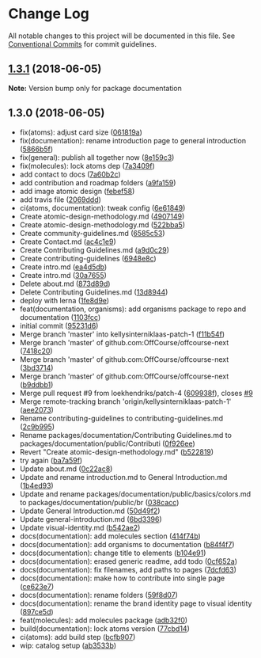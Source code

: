 # Change Log

All notable changes to this project will be documented in this file.
See [Conventional Commits](https://conventionalcommits.org) for commit guidelines.

<a name="1.3.1"></a>
## [1.3.1](https://github.com/OffCourse/offcourse-next/compare/v1.3.0...v1.3.1) (2018-06-05)

**Note:** Version bump only for package documentation





<a name="1.3.0"></a>
## 1.3.0 (2018-06-05)

* fix(atoms): adjust card size ([061819a](https://github.com/OffCourse/offcourse-next/commit/061819a))
* fix(documentation): rename introduction page to general introduction ([5866b5f](https://github.com/OffCourse/offcourse-next/commit/5866b5f))
* fix(general): publish all together now ([8e159c3](https://github.com/OffCourse/offcourse-next/commit/8e159c3))
* fix(molecules): lock atoms dep ([7a3409f](https://github.com/OffCourse/offcourse-next/commit/7a3409f))
* add contact to docs ([7a60b2c](https://github.com/OffCourse/offcourse-next/commit/7a60b2c))
* add contribution and roadmap folders ([a9fa159](https://github.com/OffCourse/offcourse-next/commit/a9fa159))
* add image atomic design ([febef58](https://github.com/OffCourse/offcourse-next/commit/febef58))
* add travis file ([2069ddd](https://github.com/OffCourse/offcourse-next/commit/2069ddd))
* ci(atoms, documentation): tweak config ([6e61849](https://github.com/OffCourse/offcourse-next/commit/6e61849))
* Create atomic-design-methodology.md ([4907149](https://github.com/OffCourse/offcourse-next/commit/4907149))
* Create atomic-design-methodology.md ([522bba5](https://github.com/OffCourse/offcourse-next/commit/522bba5))
* Create community-guidelines.md ([6585c53](https://github.com/OffCourse/offcourse-next/commit/6585c53))
* Create Contact.md ([ac4c1e9](https://github.com/OffCourse/offcourse-next/commit/ac4c1e9))
* Create Contributing Guidelines.md ([a9d0c29](https://github.com/OffCourse/offcourse-next/commit/a9d0c29))
* Create contributing-guidelines ([6948e8c](https://github.com/OffCourse/offcourse-next/commit/6948e8c))
* Create intro.md ([ea4d5db](https://github.com/OffCourse/offcourse-next/commit/ea4d5db))
* Create intro.md ([30a7655](https://github.com/OffCourse/offcourse-next/commit/30a7655))
* Delete about.md ([873d89d](https://github.com/OffCourse/offcourse-next/commit/873d89d))
* Delete Contributing Guidelines.md ([13d8944](https://github.com/OffCourse/offcourse-next/commit/13d8944))
* deploy with lerna ([1fe8d9e](https://github.com/OffCourse/offcourse-next/commit/1fe8d9e))
* feat(documentation, organisms): add organisms package to repo and documentation ([1103fcc](https://github.com/OffCourse/offcourse-next/commit/1103fcc))
* initial commit ([95231d6](https://github.com/OffCourse/offcourse-next/commit/95231d6))
* Merge branch 'master' into kellysinterniklaas-patch-1 ([f11b54f](https://github.com/OffCourse/offcourse-next/commit/f11b54f))
* Merge branch 'master' of github.com:OffCourse/offcourse-next ([7418c20](https://github.com/OffCourse/offcourse-next/commit/7418c20))
* Merge branch 'master' of github.com:OffCourse/offcourse-next ([3bd3714](https://github.com/OffCourse/offcourse-next/commit/3bd3714))
* Merge branch 'master' of github.com:OffCourse/offcourse-next ([b9ddbb1](https://github.com/OffCourse/offcourse-next/commit/b9ddbb1))
* Merge pull request #9 from loekhendriks/patch-4 ([609938f](https://github.com/OffCourse/offcourse-next/commit/609938f)), closes [#9](https://github.com/OffCourse/offcourse-next/issues/9)
* Merge remote-tracking branch 'origin/kellysinterniklaas-patch-1' ([aee2073](https://github.com/OffCourse/offcourse-next/commit/aee2073))
* Rename contributing-guidelines to contributing-guidelines.md ([2c9b995](https://github.com/OffCourse/offcourse-next/commit/2c9b995))
* Rename packages/documentation/Contributing Guidelines.md to packages/documentation/public/Contributi ([0f926ee](https://github.com/OffCourse/offcourse-next/commit/0f926ee))
* Revert "Create atomic-design-methodology.md" ([b522819](https://github.com/OffCourse/offcourse-next/commit/b522819))
* try again ([ba7a59f](https://github.com/OffCourse/offcourse-next/commit/ba7a59f))
* Update about.md ([0c22ac8](https://github.com/OffCourse/offcourse-next/commit/0c22ac8))
* Update and rename introduction.md to General Introduction.md ([1b4ed93](https://github.com/OffCourse/offcourse-next/commit/1b4ed93))
* Update and rename packages/documentation/public/basics/colors.md to packages/documentation/public/br ([038cacc](https://github.com/OffCourse/offcourse-next/commit/038cacc))
* Update General Introduction.md ([50d49f2](https://github.com/OffCourse/offcourse-next/commit/50d49f2))
* Update general-introduction.md ([6bd3396](https://github.com/OffCourse/offcourse-next/commit/6bd3396))
* Update visual-identity.md ([b542ae2](https://github.com/OffCourse/offcourse-next/commit/b542ae2))
* docs(documentation): add molecules section ([414f74b](https://github.com/OffCourse/offcourse-next/commit/414f74b))
* docs(documentation): add organisms to documentation ([b84f4f7](https://github.com/OffCourse/offcourse-next/commit/b84f4f7))
* docs(documentation): change title to elements ([b104e91](https://github.com/OffCourse/offcourse-next/commit/b104e91))
* docs(documentation): erased generic readme, add todo ([0cf652a](https://github.com/OffCourse/offcourse-next/commit/0cf652a))
* docs(documentation): fix filenames, add paths to pages ([7dcfd63](https://github.com/OffCourse/offcourse-next/commit/7dcfd63))
* docs(documentation): make how to contribute into single page ([ce623e7](https://github.com/OffCourse/offcourse-next/commit/ce623e7))
* docs(documentation): rename folders ([59f8d07](https://github.com/OffCourse/offcourse-next/commit/59f8d07))
* docs(documentation): rename the brand identity page to visual identity ([897ce5d](https://github.com/OffCourse/offcourse-next/commit/897ce5d))
* feat(molecules): add molecules package ([adb32f0](https://github.com/OffCourse/offcourse-next/commit/adb32f0))
* build(documentation): lock atoms version ([77cbd14](https://github.com/OffCourse/offcourse-next/commit/77cbd14))
* ci(atoms): add build step ([bcfb907](https://github.com/OffCourse/offcourse-next/commit/bcfb907))
* wip: catalog setup ([ab3533b](https://github.com/OffCourse/offcourse-next/commit/ab3533b))
